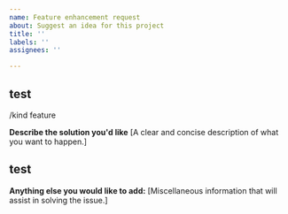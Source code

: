 ```yaml
---
name: Feature enhancement request
about: Suggest an idea for this project
title: ''
labels: ''
assignees: ''

---
```


## test

/kind feature

**Describe the solution you'd like**
[A clear and concise description of what you want to happen.]

## test
**Anything else you would like to add:**
[Miscellaneous information that will assist in solving the issue.]
